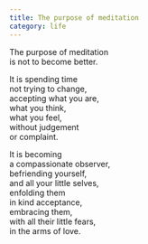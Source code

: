 ```yaml
---
title: The purpose of meditation
category: life
---
```


The purpose of meditation  
is not to become better.  
  
It is spending time  
not trying to change,  
accepting what you are,  
what you think,  
what you feel,  
without judgement  
or complaint.  
  
It is becoming   
a compassionate observer,  
befriending yourself,  
and all your little selves,  
enfolding them  
in kind acceptance,  
embracing them,  
with all their little fears,  
in the arms of love.  
